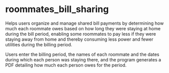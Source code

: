 # roommates_bill_sharing
Helps users organize and manage shared bill payments by determining how much 
each roommate owes based on how long they were staying at home during the bill
period, enabling some roommates to pay less if they were staying away from home
and thereby consuming less power and fewer utilities during the billing period.

Users enter the billing period, the names of each roommate and the dates during
which each person was staying there, and the program generates a PDF detailing
how much each person owes for the period.
